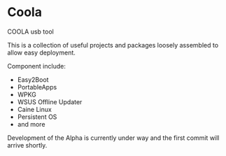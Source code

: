 # Coola
COOLA usb tool

This is a collection of useful projects and packages loosely assembled to allow easy deployment.

Component include:

* Easy2Boot
* PortableApps
* WPKG
* WSUS Offline Updater
* Caine Linux
* Persistent OS
* and more

Development of the Alpha is currently under way and the first commit will arrive shortly.
